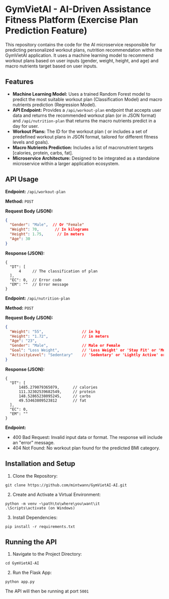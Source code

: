 # GymVietAI - AI-Driven Assistance Fitness Platform (Exercise Plan Prediction Feature)

This repository contains the code for the AI microservice responsible for predicting personalized workout plans, nutrition recommendation within the GymVietAI application.  It uses a machine learning model to recommend workout plans based on user inputs (gender, weight, height, and age) and macro nutrients target based on user inputs.

## Features

* **Machine Learning Model:**  Uses a trained Random Forest model to predict the most suitable workout plan (Classification Model) and macro nutrients prediction (Regression Model).
* **API Endpoint:**  Provides a `/api/workout-plan` endpoint that accepts user data and returns the recommended workout plan (or in JSON format) and `/api/nutrition-plan` that returns the macro nutrients predict in a day for user. 
* **Workout Plans:** The ID for the workout plan ( or includes a set of predefined workout plans in JSON format, tailored for different fitness levels and goals).
* **Macro Nutrients Prediction:** Includes a list of macronutrient targets [calories, protein, carbs, fat].
* **Microservice Architecture:** Designed to be integrated as a standalone microservice within a larger application ecosystem.

## API Usage

**Endpoint:** `/api/workout-plan`

**Method:** `POST`

**Request Body (JSON):**

```json
{
  "Gender": "Male",  // Or "Female"
  "Weight": 70,       // In kilograms
  "Height": 1.75,      // In meters
  "Age": 30
}
```
**Response (JSON):**
```
{
  "DT": [
      4     // The classification of plan
  ],
  "EC": 0,  // Error code
  "EM": ""  // Error message
}
```

**Endpoint:** `/api/nutrition-plan`

**Method:** `POST`

**Request Body (JSON):**

```json
{
  "Weight": "55",                 // in kg
  "Height": "1.72",               // in meters
  "Age": "23",
  "Gender": "Male",               // Male or Female
  "Goal": "Loss Weight",          // 'Loss Weight' or 'Stay Fit' or 'Muscle Gain'
  "ActivityLevel": "Sedentary"    // 'Sedentary' or 'Lightly Active' or 'Moderately Active' or 'Active' or 'Very Active'
}
```
**Response (JSON):**
```
{
  "DT": [
      1485.279079365079,      // calories
      111.32302539682549,     // protein
      148.52865238095245,     // carbs
      49.53463809523812       // fat
  ],
  "EC": 0,
  "EM": ""
}
```

**Endpoint:**
- 400 Bad Request: Invalid input data or format. The response will include an "error" message.
- 404 Not Found: No workout plan found for the predicted BMI category.

## Installation and Setup
1. Clone the Repository:
```
git clone https://github.com/mintwann/GymVietAI-AI.git
```

2. Create and Activate a Virtual Environment:
```
python -m venv ~\path\to\where\you\want\it
.\Scripts\activate (on Windows)
```

3. Install Dependencies:
```
pip install -r requirements.txt
```

## Running the API
1. Navigate to the Project Directory:
```
cd GymVietAI-AI
```
2. Run the Flask App:
```
python app.py
```
The API will then be running at port `5001`
